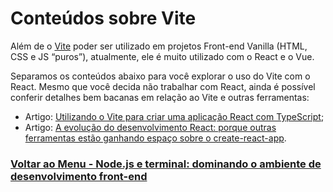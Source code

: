 # Conteúdos sobre Vite

Além de o [Vite](https://vite.dev/guide/why.html) poder ser utilizado em projetos Front-end Vanilla (HTML, CSS e JS “puros”), atualmente, ele é muito utilizado com o React e o Vue.

Separamos os conteúdos abaixo para você explorar o uso do Vite com o React. Mesmo que você decida não trabalhar com React, ainda é possível conferir detalhes bem bacanas em relação ao Vite e outras ferramentas:

- Artigo: [Utilizando o Vite para criar uma aplicação React com TypeScript](https://www.alura.com.br/artigos/vite-criar-aplicacao-react-typescript);
- Artigo: [A evolução do desenvolvimento React: porque outras ferramentas estão ganhando espaço sobre o create-react-app](https://www.alura.com.br/artigos/evolucao-desenvolvimento-react).

### [Voltar ao Menu - Node.js e terminal: dominando o ambiente de desenvolvimento front-end](../menu.md)
